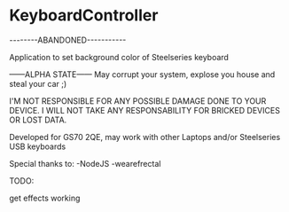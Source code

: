 # KeyboardController

--------ABANDONED-----------

Application to set background color of Steelseries keyboard

——ALPHA STATE——
May corrupt your system, explose you house and steal your car ;)

I'M NOT RESPONSIBLE FOR ANY POSSIBLE DAMAGE DONE TO YOUR DEVICE.
I WILL NOT TAKE ANY RESPONSABILITY FOR BRICKED DEVICES OR LOST DATA.


Developed for GS70 2QE, may work with other Laptops and/or Steelseries USB keyboards

Special thanks to:
-NodeJS
-wearefrectal

TODO:

get effects working
